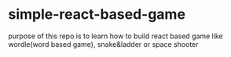 # simple-react-based-game
purpose of this repo is to learn how to build react based game like wordle(word based game), snake&amp;ladder or space shooter
